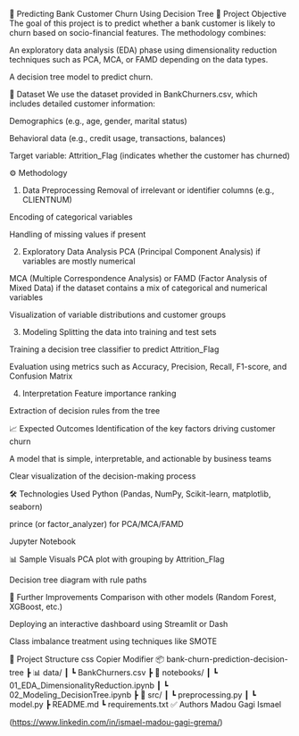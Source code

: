 🏦 Predicting Bank Customer Churn Using Decision Tree
🎯 Project Objective
The goal of this project is to predict whether a bank customer is likely to churn based on socio-financial features. The methodology combines:

An exploratory data analysis (EDA) phase using dimensionality reduction techniques such as PCA, MCA, or FAMD depending on the data types.

A decision tree model to predict churn.

📂 Dataset
We use the dataset provided in BankChurners.csv, which includes detailed customer information:

Demographics (e.g., age, gender, marital status)

Behavioral data (e.g., credit usage, transactions, balances)

Target variable: Attrition_Flag (indicates whether the customer has churned)

⚙️ Methodology
1. Data Preprocessing
Removal of irrelevant or identifier columns (e.g., CLIENTNUM)

Encoding of categorical variables

Handling of missing values if present

2. Exploratory Data Analysis
PCA (Principal Component Analysis) if variables are mostly numerical

MCA (Multiple Correspondence Analysis) or FAMD (Factor Analysis of Mixed Data) if the dataset contains a mix of categorical and numerical variables

Visualization of variable distributions and customer groups

3. Modeling
Splitting the data into training and test sets

Training a decision tree classifier to predict Attrition_Flag

Evaluation using metrics such as Accuracy, Precision, Recall, F1-score, and Confusion Matrix

4. Interpretation
Feature importance ranking

Extraction of decision rules from the tree

📈 Expected Outcomes
Identification of the key factors driving customer churn

A model that is simple, interpretable, and actionable by business teams

Clear visualization of the decision-making process

🛠️ Technologies Used
Python (Pandas, NumPy, Scikit-learn, matplotlib, seaborn)

prince (or factor_analyzer) for PCA/MCA/FAMD

Jupyter Notebook

📊 Sample Visuals
PCA plot with grouping by Attrition_Flag

Decision tree diagram with rule paths

📌 Further Improvements
Comparison with other models (Random Forest, XGBoost, etc.)

Deploying an interactive dashboard using Streamlit or Dash

Class imbalance treatment using techniques like SMOTE

📁 Project Structure
css
Copier
Modifier
📦 bank-churn-prediction-decision-tree
 ┣ 📊 data/
 ┃ ┗ BankChurners.csv
 ┣ 📓 notebooks/
 ┃ ┗ 01_EDA_DimensionalityReduction.ipynb
 ┃ ┗ 02_Modeling_DecisionTree.ipynb
 ┣ 📁 src/
 ┃ ┗ preprocessing.py
 ┃ ┗ model.py
 ┣ README.md
 ┗ requirements.txt
✅ Authors
Madou Gagi Ismael

(https://www.linkedin.com/in/ismael-madou-gagi-grema/)
